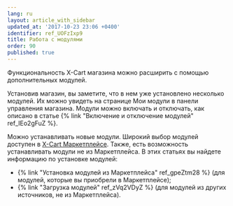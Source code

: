 ```yaml
---
lang: ru
layout: article_with_sidebar
updated_at: '2017-10-23 23:06 +0400'
identifier: ref_UOFzIxp9
title: Работа с модулями
order: 90
published: true
---
```

Функциональность X-Cart магазина можно расширить с помощью дополнительных модулей.  

Установив магазин, вы заметите, что в нем уже установлено несколько модулей. Их можно увидеть на странице Мои модули в панели управления магазина. Модули можно включать и отключать, как описано в статье {% link "Включение и отключение модулей" ref_IEo2gFuZ %}.

Можно устанавливать новые модули. Широкий выбор модулей доступен в [X-Cart Маркетплейсе](https://market.x-cart.com/addons/ "Работа с модулями"). Также, есть возможность устанавливать модули не из Маркетплейса. В этих статьях вы найдете информацию по установке модулей: 

*   {% link "Установка модулей из Маркетплейса" ref_gpeZtm28 %} (для модулей, которые вы приобрели в Маркетплейсе);
*   {% link "Загрузка модулей" ref_zVq2VDyZ %} (для модулей из других источников, не из Маркетплейса).
